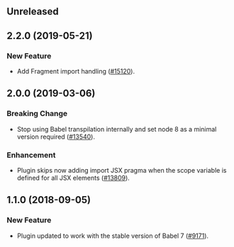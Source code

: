 <!-- Learn how to maintain this file at https://github.com/WordPress/gutenberg/tree/master/packages#maintaining-changelogs. -->

## Unreleased

## 2.2.0 (2019-05-21)

### New Feature

- Add Fragment import handling ([#15120](https://github.com/WordPress/gutenberg/pull/15120)).

## 2.0.0 (2019-03-06)

### Breaking Change

- Stop using Babel transpilation internally and set node 8 as a minimal version required ([#13540](https://github.com/WordPress/gutenberg/pull/13540)).

### Enhancement

- Plugin skips now adding import JSX pragma when the scope variable is defined for all JSX elements ([#13809](https://github.com/WordPress/gutenberg/pull/13809)).

## 1.1.0 (2018-09-05)

### New Feature

- Plugin updated to work with the stable version of Babel 7 ([#9171](https://github.com/WordPress/gutenberg/pull/9171)).
